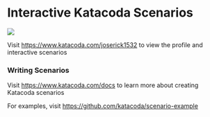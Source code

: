 # Interactive Katacoda Scenarios

[![](http://shields.katacoda.com/katacoda/joserick1532/count.svg)](https://www.katacoda.com/joserick1532 "Get your profile on Katacoda.com")

Visit https://www.katacoda.com/joserick1532 to view the profile and interactive scenarios

### Writing Scenarios
Visit https://www.katacoda.com/docs to learn more about creating Katacoda scenarios

For examples, visit https://github.com/katacoda/scenario-example
